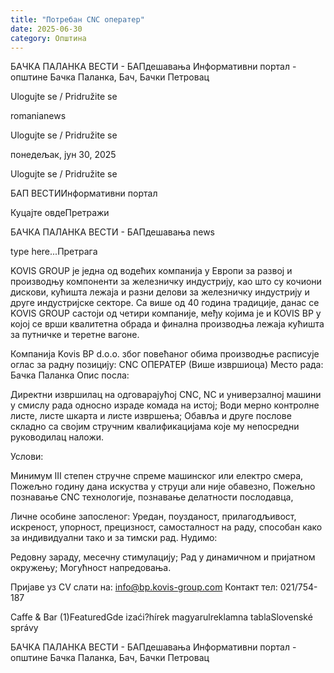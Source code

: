 ```yaml
---
title: "Потребан CNC оператер"
date: 2025-06-30
category: Општина
---
```


БАЧКА ПАЛАНКА ВЕСТИ - БАПдешавања Информативни портал - општине Бачка Паланка, Бач, Бачки Петровац

Ulogujte se / Pridružite se

romanianews

Ulogujte se / Pridružite se

понедељак, јун 30, 2025

Ulogujte se / Pridružite se

БАП ВЕСТИИнформативни портал

Куцајте овдеПретражи

БАЧКА ПАЛАНКА ВЕСТИ - БАПдешавања news

type here...Претрага

KOVIS GROUP је једна од водећих компанија у Европи за развој и производњу компоненти за железничку индустрију, као што су кочиони дискови, кућишта лежаја и разни делови за железничку индустрију и друге индустријске секторе. Са више од 40 година традиције, данас се KOVIS GROUP састоји од четири компаније, међу којима је и KOVIS BP у којој се врши квалитетна обрада и финална производња лежаја кућишта за путничке и теретне вагоне.

Компанија Kovis BP d.o.o. због повећаног обима производње расписује оглас за радну позицију:
CNC ОПЕРАТЕР
(Више извршиоца)
Место рада: Бачка Паланка
Опис посла:

Директни извршилац на одговарајућој CNC, NC и универзалној машини у смислу рада односно израде комада на истој;
Води мерно контролне листе, листе шкарта и листе извршења;
Обавља и друге послове складно са својим стручним квалификацијама које му непосредни руководилац наложи.

Услови:

Минимум III степен стручне спреме машинског или електро смера,
Пожељно годину дана искуства у струци али није обавезно,
Пожељно познавање CNC технологије, познавање делатности послодавца,

Личне особине запосленог: 
Уредан, поузданост, прилагодљивост, искреност, упорност, прецизност, самосталност на раду, способан како за индивидуални тако и за тимски рад.
Нудимо:

Редовну зараду, месечну стимулацију;
Рад у динамичном и пријатном окружењу;
Могућност напредовања.


Пријаве уз CV слати на: info@bp.kovis-group.com
Контакт тел: 021/754-187

Caffe & Bar (1)FeaturedGde izaći?hírek magyarulreklamna tablaSlovenské správy

БАЧКА ПАЛАНКА ВЕСТИ - БАПдешавања Информативни портал - општине Бачка Паланка, Бач, Бачки Петровац

